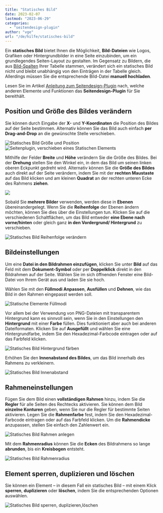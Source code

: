 ```yaml
---
title: "Statisches Bild"
date: 2023-02-07
lastmod: "2023-06-29"
categories: 
  - "seitendesign-plugin"
author: "vge"
url: "/de/hilfe/statisches-bild"
---
```


Ein **statisches Bild** bietet Ihnen die Möglichkeit, **Bild-Dateien** wie Logos, Grafiken oder Hintergrundbilder in eine Seite einzubinden, um ein grundlegendes Seiten-Layout zu gestalten. Im Gegensatz zu Bildern, die aus [Bild-Spalten](https://seatable.io/docs/dateien-und-bilder/die-bild-spalte/) Ihrer Tabelle stammen, verändert sich ein statisches Bild nicht und bleibt unabhängig von den Einträgen in der Tabelle gleich. Allerdings müssen Sie die entsprechende Bild-Datei **manuell hochladen**.

Lesen Sie im Artikel [Anleitung zum Seitendesign-Plugin](https://seatable.io/docs/seitendesign-plugin/anleitung-zum-seitendesign-plugin/) nach, welche anderen Elemente und Funktionen das **Seitendesign-Plugin** für Sie bereithält.

## Position und Größe des Bildes verändern

Sie können durch Eingabe der **X-** und **Y-Koordinaten** die Position des Bildes auf der Seite bestimmen. Alternativ können Sie das Bild auch einfach **per Drag-and-Drop** an die gewünschte Stelle verschieben.

![Statisches Bild Größe und Position](https://seatable.io/wp-content/uploads/2022/11/Static-image.png) ![Seitenplugin, verschieben eines Statischen Elements](https://seatable.io/wp-content/uploads/2022/11/Statische-Elemente-Verschieben.gif)

Mithilfe der Felder **Breite** und **Höhe** verändern Sie die Größe des Bildes. Bei der **Drehung** stellen Sie den Winkel ein, in dem das Bild um seinen linken oberen Eckpunkt gedreht wird. Alternativ können Sie die **Größe des Bildes** auch direkt auf der Seite verändern, indem Sie mit der **rechten Maustaste** auf das Bild klicken und am kleinen **Quadrat** an der rechten unteren Ecke des Rahmens **ziehen**.

![](https://seatable.io/wp-content/uploads/2022/11/Statische-Elemente-Vergroessern.gif)

Sobald Sie **mehrere Bilder** verwenden, werden diese in **Ebenen** übereinandergelegt. Wenn Sie die **Reihenfolge** der Ebenen ändern möchten, können Sie dies über die Einstellungen tun. Klicken Sie auf die verschiedenen Schaltflächen, um das Bild entweder **eine Ebene nach vorne/hinten** oder gleich ganz **in den Vordergrund/ Hintergrund** zu verschieben.

![Statisches Bild Reihenfolge verändern](https://seatable.io/wp-content/uploads/2022/11/Statische-Elemente-Reihenfolge-aendern-1.gif)

## Bildeinstellungen

Um eine **Datei in den Bildrahmen einzufügen**, klicken Sie unter **Bild** auf das Feld mit dem **Dokument-Symbol** oder per **Doppelklick** direkt in den Bildrahmen auf der Seite. Wählen Sie im sich öffnenden Fenster eine Bild-Datei von Ihrem Gerät aus und laden Sie sie hoch.

Wählen Sie mit den **Füllmodi Anpassen**, **Ausfüllen** und **Dehnen**, wie das Bild in den Rahmen eingepasst werden soll.

![Statische Elemente Füllmodi](https://seatable.io/wp-content/uploads/2022/11/Statische-Elemente-Fuellmodi-1.gif)

Vor allem bei der Verwendung von PNG-Dateien mit transparentem Hintergrund kann es sinnvoll sein, wenn Sie in den Einstellungen den **Hintergrund** mit einer **Farbe** füllen. Dies funktioniert aber auch bei anderen Dateiformaten. Klicken Sie auf **Ausgefüllt** und wählen Sie eine Hintergrundfarbe, indem Sie den Hexadezimal-Farbcode eintragen oder auf das Farbfeld klicken.

![Statisches Bild Hintergrund färben](https://seatable.io/wp-content/uploads/2022/11/Statische-Elemente-Hintergrund-2.gif)

Erhöhen Sie den **Innenabstand des Bildes**, um das Bild innerhalb des Rahmens zu verkleinern.

![Statisches Bild Innenabstand](https://seatable.io/wp-content/uploads/2022/11/Statische-Elemente-Innenabstand-1.gif)

## Rahmeneinstellungen

Fügen Sie dem Bild einen **vollständigen Rahmen** hinzu, indem Sie die **Regler** für alle Seiten des Rechtecks aktivieren. Sie können dem Bild **einzelne Konturen** geben, wenn Sie nur die Regler für bestimmte Seiten aktivieren. Legen Sie die **Rahmenfarbe** fest, indem Sie den Hexadezimal-Farbcode eintragen oder auf das Farbfeld klicken. Um die **Rahmendicke** anzupassen, stellen Sie einfach den Zahlenwert ein.

![Statisches Bild Rahmen anlegen](https://seatable.io/wp-content/uploads/2022/11/Statische-Elemente-Rahmen-1.gif)

Mit dem **Rahmenradius** können Sie die **Ecken** des Bildrahmens so lange **abrunden**, bis ein **Kreisbogen** entsteht.

![Statisches Bild Rahmenradius](https://seatable.io/wp-content/uploads/2022/11/Statisches-Bild-Rahmenradius.gif)

## Element sperren, duplizieren und löschen

Sie können ein Element – in diesem Fall ein statisches Bild – mit einem Klick **sperren**, **duplizieren** oder **löschen**, indem Sie die entsprechenden Optionen auswählen.

![Statisches Bild sperren, duplizieren,löschen](https://seatable.io/wp-content/uploads/2022/11/Statisches-Bild-sperren-duplizieren-loeschen.gif)
